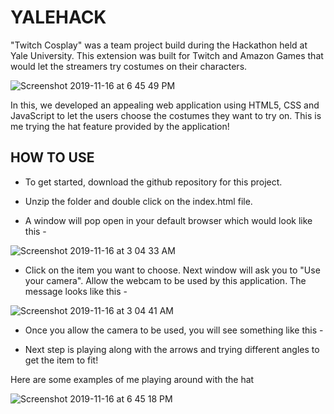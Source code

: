 # YALEHACK

"Twitch Cosplay" was a team project build during the Hackathon held at Yale University. This extension was built for Twitch and Amazon Games that would let the streamers try costumes on their characters. 

![Screenshot 2019-11-16 at 6 45 49 PM](https://user-images.githubusercontent.com/52317352/69000693-cbca2180-08a1-11ea-9a6c-8d2234525f7f.png)

In this, we developed an appealing web application using HTML5, CSS and JavaScript to let the users choose the costumes they want to try on. This is me trying the hat feature provided by the application!

## HOW TO USE 

- To get started, download the github repository for this project.

- Unzip the folder and double click on the index.html file.

- A window will pop open in your default browser which would look like this - 

![Screenshot 2019-11-16 at 3 04 33 AM](https://user-images.githubusercontent.com/52317352/68990217-a8aa5e00-081e-11ea-8a97-2c893577f903.png)

- Click on the item you want to choose. Next window will ask you to "Use your camera". Allow the webcam to be used by this application. The message looks like this - 


![Screenshot 2019-11-16 at 3 04 41 AM](https://user-images.githubusercontent.com/52317352/68990226-c2e43c00-081e-11ea-9414-895232063acd.png)

- Once you allow the camera to be used, you will see something like this - 


- Next step is playing along with the arrows and trying different angles to get the item to fit!

Here are some examples of me playing around with the hat 


![Screenshot 2019-11-16 at 6 45 18 PM](https://user-images.githubusercontent.com/52317352/69000688-b228da00-08a1-11ea-8953-1e0b54dc55dc.png)








